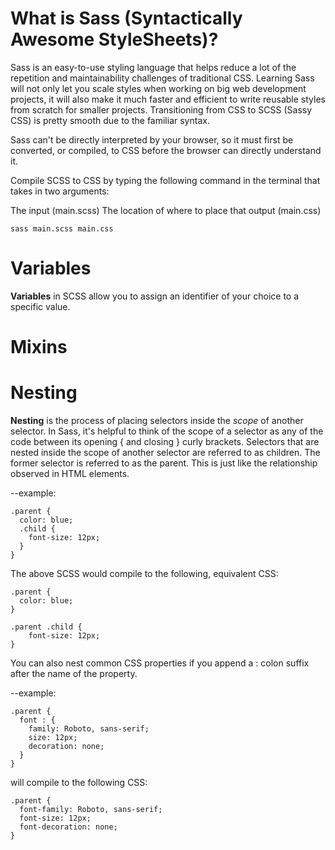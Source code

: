 # What is Sass (Syntactically Awesome StyleSheets)? 

Sass is an easy-to-use styling language that helps reduce a lot of the repetition and maintainability challenges of traditional CSS. Learning Sass will not only let you scale styles when working on big web development projects, it will also make it much faster and efficient to write reusable styles from scratch for smaller projects. Transitioning from CSS to SCSS (Sassy CSS) is pretty smooth due to the familiar syntax. 

Sass can't be directly interpreted by your browser, so it must first be converted, or compiled, to CSS before the browser can directly understand it.

Compile SCSS to CSS by typing the following command in the terminal that takes in two arguments:

The input (main.scss)
The location of where to place that output (main.css)

```
sass main.scss main.css
```

# Variables
**Variables** in SCSS allow you to assign an identifier of your choice to a specific value.

# Mixins

# Nesting
**Nesting** is the process of placing selectors inside the *scope* of another selector. In Sass, it's helpful to think of the scope of a selector as any of the code between its opening { and closing } curly brackets. Selectors that are nested inside the scope of another selector are referred to as children. The former selector is referred to as the parent. This is just like the relationship observed in HTML elements.

--example: 
```
.parent {
  color: blue;
  .child {
    font-size: 12px;
  }
}
```

The above SCSS would compile to the following, equivalent CSS:
```
.parent {
  color: blue;
}

.parent .child {
    font-size: 12px;
}
```

You can also nest common CSS properties if you append a : colon suffix after the name of the property.

--example: 
```
.parent {
  font : {
    family: Roboto, sans-serif;
    size: 12px;
    decoration: none;
  }
}
```
will compile to the following CSS:
```
.parent {
  font-family: Roboto, sans-serif;
  font-size: 12px;
  font-decoration: none;
}
```


